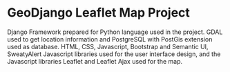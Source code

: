 # GeoDjango Leaflet Map Project
Django Framework prepared for Python language used in the project. GDAL used to get location information and PostgreSQL with PostGis extension used as database. HTML, CSS, Javascript, Bootstrap and Semantic UI, SweatyAlert Javascript libraries used for the user interface design, and the Javascript libraries Leaflet and Leaflet Ajax used for the map.
